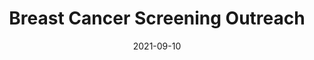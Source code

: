 ---
title: 'Breast Cancer Screening Outreach'
date: 2021-09-10
area: complete
subdomain: Wellness
status: Complete
authors:
  - 
    authorimage: /images/uploads/kat.jpg
    authorname: Shivan Mehta, MD
    authorrole: Clinical Lead
  - 
    authorimage: /images/uploads/neda.jpg
    authorname: Catherine Reitz, BS
    authorrole: Implementation Lead
summary: >
  Patients have delayed a number of wellness and care visits due to COVID. The intent of this program is to outreach to a broader population of Primary Care service line patients. This is in partnership with PCSL and Radiology. This is planned as a 2x2 factorial design RCT, as half the patients (about 17,000) will receive follow-up text messaging navigation. The goal is to show the health system that this might increase uptake so there can be sustainable resources to support bulk ordering, navigation, and text messaging.
features:
  - feature: 'Two-way texting'  
  - feature: 'CSV Bulk Upload'
condition: Prevention
intervention: Two-way Texting 
outcome: Increased patient wellness visits
dedicatedpage: false
label: Pilot 
image: /images/uploads/hsm.01.jpg
solution_area: Primary Care
---